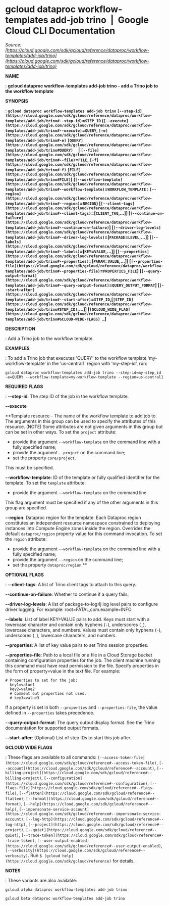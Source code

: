 # gcloud dataproc workflow-templates add-job trino  |  Google Cloud CLI Documentation

*Source: [https://cloud.google.com/sdk/gcloud/reference/dataproc/workflow-templates/add-job/trino](https://cloud.google.com/sdk/gcloud/reference/dataproc/workflow-templates/add-job/trino)*

**NAME**

: **gcloud dataproc workflow-templates add-job trino - add a Trino job to the workflow template**

**SYNOPSIS**

: **`gcloud dataproc workflow-templates add-job trino` `[--step-id](https://cloud.google.com/sdk/gcloud/reference/dataproc/workflow-templates/add-job/trino#--step-id)`=`STEP_ID` (`[--execute](https://cloud.google.com/sdk/gcloud/reference/dataproc/workflow-templates/add-job/trino#--execute)`=`QUERY`, `[-e](https://cloud.google.com/sdk/gcloud/reference/dataproc/workflow-templates/add-job/trino#-e)` `[QUERY](https://cloud.google.com/sdk/gcloud/reference/dataproc/workflow-templates/add-job/trino#QUERY)`     | `[--file](https://cloud.google.com/sdk/gcloud/reference/dataproc/workflow-templates/add-job/trino#--file)`=`FILE`, `[-f](https://cloud.google.com/sdk/gcloud/reference/dataproc/workflow-templates/add-job/trino#-f)` `[FILE](https://cloud.google.com/sdk/gcloud/reference/dataproc/workflow-templates/add-job/trino#FILE)`) (`[--workflow-template](https://cloud.google.com/sdk/gcloud/reference/dataproc/workflow-templates/add-job/trino#--workflow-template)`=`WORKFLOW_TEMPLATE` : `[--region](https://cloud.google.com/sdk/gcloud/reference/dataproc/workflow-templates/add-job/trino#--region)`=`REGION`) [`[--client-tags](https://cloud.google.com/sdk/gcloud/reference/dataproc/workflow-templates/add-job/trino#--client-tags)`=[`CLIENT_TAG`,…]] [`[--continue-on-failure](https://cloud.google.com/sdk/gcloud/reference/dataproc/workflow-templates/add-job/trino#--continue-on-failure)`] [`[--driver-log-levels](https://cloud.google.com/sdk/gcloud/reference/dataproc/workflow-templates/add-job/trino#--driver-log-levels)`=[`PACKAGE`=`LEVEL`,…]] [`[--labels](https://cloud.google.com/sdk/gcloud/reference/dataproc/workflow-templates/add-job/trino#--labels)`=[`KEY`=`VALUE`,…]] [`[--properties](https://cloud.google.com/sdk/gcloud/reference/dataproc/workflow-templates/add-job/trino#--properties)`=[`PARAM`=`VALUE`,…]] [`[--properties-file](https://cloud.google.com/sdk/gcloud/reference/dataproc/workflow-templates/add-job/trino#--properties-file)`=`PROPERTIES_FILE`] [`[--query-output-format](https://cloud.google.com/sdk/gcloud/reference/dataproc/workflow-templates/add-job/trino#--query-output-format)`=`QUERY_OUTPUT_FORMAT`] [`[--start-after](https://cloud.google.com/sdk/gcloud/reference/dataproc/workflow-templates/add-job/trino#--start-after)`=`STEP_ID`,[`[STEP_ID](https://cloud.google.com/sdk/gcloud/reference/dataproc/workflow-templates/add-job/trino#STEP_ID)`,…]] [`[GCLOUD_WIDE_FLAG](https://cloud.google.com/sdk/gcloud/reference/dataproc/workflow-templates/add-job/trino#GCLOUD-WIDE-FLAGS) …`]**

**DESCRIPTION**

: Add a Trino job to the workflow template.

**EXAMPLES**

: To add a Trino job that executes 'QUERY' to the workflow template
'my-workflow-template' in the 'us-central1' region with 'my-step-id',
run:

```
gcloud dataproc workflow-templates add-job trino --step-id=my-step_id -e=QUERY --workflow-template=my-workflow-template --region=us-central1
```

**REQUIRED FLAGS**

: **--step-id**:
The step ID of the job in the workflow template.

**--execute**

**Template resource - The name of the workflow template to add job to. The
arguments in this group can be used to specify the attributes of this resource.
(NOTE) Some attributes are not given arguments in this group but can be set in
other ways.
To set the `project` attribute:

- provide the argument `--workflow-template` on the command line with a
fully specified name;
- provide the argument `--project` on the command line;
- set the property `core/project`.

This must be specified.

**--workflow-template**:
ID of the template or fully qualified identifier for the template.
To set the `template` attribute:

- provide the argument `--workflow-template` on the command line.

This flag argument must be specified if any of the other arguments in this group
are specified.

**--region**:
Dataproc region for the template. Each Dataproc region constitutes an
independent resource namespace constrained to deploying instances into Compute
Engine zones inside the region. Overrides the default
`dataproc/region` property value for this command invocation.
To set the `region` attribute:

- provide the argument `--workflow-template` on the command line with a
fully specified name;
- provide the argument `--region` on the command line;
- set the property `dataproc/region`.**

**OPTIONAL FLAGS**

: **--client-tags**:
A list of Trino client tags to attach to this query.

**--continue-on-failure**:
Whether to continue if a query fails.

**--driver-log-levels**:
A list of package-to-log4j log level pairs to configure driver logging. For
example: root=FATAL,com.example=INFO

**--labels**:
List of label KEY=VALUE pairs to add.
Keys must start with a lowercase character and contain only hyphens
(`-`), underscores (`_`), lowercase characters, and
numbers. Values must contain only hyphens (`-`), underscores
(`_`), lowercase characters, and numbers.

**--properties**:
A list of key value pairs to set Trino session properties.

**--properties-file**:
Path to a local file or a file in a Cloud Storage bucket containing
configuration properties for the job. The client machine running this command
must have read permission to the file.
Specify properties in the form of property=value in the text file. For example:

```
# Properties to set for the job:
  key1=value1
  key2=value2
  # Comment out properties not used.
  # key3=value3
```

If a property is set in both `--properties` and
`--properties-file`, the value defined in `--properties`
takes precedence.

**--query-output-format**:
The query output display format. See the Trino documentation for supported
output formats.

**--start-after**:
(Optional) List of step IDs to start this job after.

**GCLOUD WIDE FLAGS**

: These flags are available to all commands: `[--access-token-file](https://cloud.google.com/sdk/gcloud/reference#--access-token-file)`,
`[--account](https://cloud.google.com/sdk/gcloud/reference#--account)`, `[--billing-project](https://cloud.google.com/sdk/gcloud/reference#--billing-project)`,
`[--configuration](https://cloud.google.com/sdk/gcloud/reference#--configuration)`,
`[--flags-file](https://cloud.google.com/sdk/gcloud/reference#--flags-file)`,
`[--flatten](https://cloud.google.com/sdk/gcloud/reference#--flatten)`, `[--format](https://cloud.google.com/sdk/gcloud/reference#--format)`, `[--help](https://cloud.google.com/sdk/gcloud/reference#--help)`, `[--impersonate-service-account](https://cloud.google.com/sdk/gcloud/reference#--impersonate-service-account)`,
`[--log-http](https://cloud.google.com/sdk/gcloud/reference#--log-http)`,
`[--project](https://cloud.google.com/sdk/gcloud/reference#--project)`, `[--quiet](https://cloud.google.com/sdk/gcloud/reference#--quiet)`, `[--trace-token](https://cloud.google.com/sdk/gcloud/reference#--trace-token)`, `[--user-output-enabled](https://cloud.google.com/sdk/gcloud/reference#--user-output-enabled)`,
`[--verbosity](https://cloud.google.com/sdk/gcloud/reference#--verbosity)`.
Run `$ [gcloud help](https://cloud.google.com/sdk/gcloud/reference)` for details.

**NOTES**

: These variants are also available:

```
gcloud alpha dataproc workflow-templates add-job trino
```

```
gcloud beta dataproc workflow-templates add-job trino
```